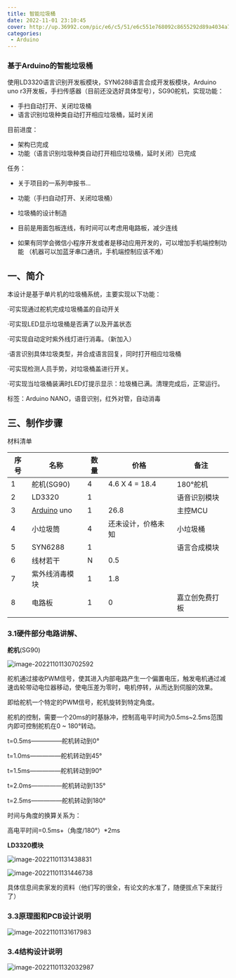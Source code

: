 ```yaml
---
title: 智能垃圾桶
date: 2022-11-01 23:10:45
cover: http://up.36992.com/pic/e6/c5/51/e6c551e768092c8655292d89a4034a74.jpg
categories:
 - Arduino
---
```




### 基于Arduino的智能垃圾桶

使用LD3320语言识别开发板模块，SYN6288语言合成开发板模块，Arduino uno r3开发板，手扫传感器（目前还没选好具体型号），SG90舵机，实现功能：

- 手扫自动打开、关闭垃圾桶
- 语言识别垃圾种类自动打开相应垃圾桶，延时关闭

目前进度：

- 架构已完成
- 功能（语言识别垃圾种类自动打开相应垃圾桶，延时关闭）已完成

任务：

- 关于项目的一系列申报书...
- 功能（手扫自动打开、关闭垃圾桶）
- 垃圾桶的设计制造
- 目前是用面包板连线，有时间可以考虑用电路板，减少连线

- 如果有同学会微信小程序开发或者是移动应用开发的，可以增加手机端控制功能 （机器可以加蓝牙串口通讯，手机端控制应该不难）





## 一、**简介**



本设计是基于单片机的垃圾桶系统，主要实现以下功能：

·可实现通过舵机完成垃圾桶盖的自动开关

·可实现LED显示垃圾桶是否满了以及开盖状态

·可实现自动定时紫外线灯进行消毒。（新加入）

·语言识别具体垃圾类型，并合成语言回复，同时打开相应垃圾桶

·可实现检测人员手势，对垃圾桶盖进行开关。

·可实现当垃圾桶装满时LED灯提示显示：垃圾桶已满。清理完成后，正常运行。

标签：Arduino NANO，语音识别，红外对管，自动消毒

## 三、**制作步骤**

材料清单

| 序号 | 名称                                                         | 数量 | 价格               | 备注           |
| ---- | ------------------------------------------------------------ | ---- | ------------------ | -------------- |
| 1    | 舵机(SG90)                                                   | 4    | 4.6 X 4 = 18.4     | 180°舵机       |
| 2    | LD3320                                                       | 1    |                    | 语音识别模块   |
| 3    | [Arduino](https://so.csdn.net/so/search?q=Arduino&spm=1001.2101.3001.7020) uno | 1    | 26.8               | 主控MCU        |
| 4    | 小垃圾筒                                                     | 4    | 还未设计，价格未知 | 小垃圾桶       |
| 5    | SYN6288                                                      | 1    |                    | 语言合成模块   |
| 6    | 线材若干                                                     | N    | 0.5                |                |
| 7    | 紫外线消毒模块                                               | 1    | 1.8                |                |
| 8    | 电路板                                                       | 1    | 0                  | 嘉立创免费打板 |
|      |                                                              |      |                    |                |

### **3.1硬件部分电路讲解**、

**舵机**(SG90)

![image-20221101130702592](https://saladday-figure-bed.oss-cn-chengdu.aliyuncs.com/img/image-20221101130702592.png)

舵机通过接收PWM信号，使其进入内部电路产生一个偏置电压，触发电机通过减速齿轮带动电位器移动，使电压差为零时，电机停转，从而达到伺服的效果。

即给舵机一个特定的PWM信号，舵机旋转到特定角度。

舵机的控制，需要一个20ms的时基脉冲，控制高电平时间为0.5ms~2.5ms范围内即可控制舵机在0 ~ 180°转动。

t=0.5ms—————舵机转动到0°

t=1.0ms—————舵机转动到45°

t=1.5ms—————舵机转动到90°

t=2.0ms—————舵机转动到135°

t=2.5ms—————舵机转动到180°

时间与角度的换算关系为：

高电平时间=0.5ms+（角度/180°）*2ms

**LD3320模块**

![image-20221101131438831](https://saladday-figure-bed.oss-cn-chengdu.aliyuncs.com/img/image-20221101131438831.png)

![image-20221101131446738](https://saladday-figure-bed.oss-cn-chengdu.aliyuncs.com/img/image-20221101131446738.png)

具体信息间卖家发的资料（他们写的很全，有论文的水准了，随便拔点下来就行了）

### **3.3原理图和PCB设计说明**

![image-20221101131617983](https://saladday-figure-bed.oss-cn-chengdu.aliyuncs.com/img/image-20221101131617983.png)

### **3.4结构设计说明**

![image-20221101132032987](https://saladday-figure-bed.oss-cn-chengdu.aliyuncs.com/img/image-20221101132032987.png)
